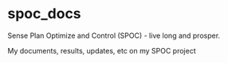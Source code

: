 # spoc_docs
Sense Plan Optimize and Control (SPOC) - live long and prosper.

My documents, results, updates, etc on my SPOC project
